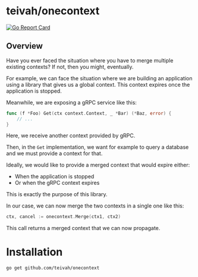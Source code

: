 # teivah/onecontext

[![Go Report Card](https://goreportcard.com/badge/github.com/teivah/bitvector)](https://goreportcard.com/report/github.com/teivah/onecontext)

## Overview

Have you ever faced the situation where you have to merge multiple existing contexts?
If not, then you might, eventually.

For example, we can face the situation where we are building an application using a library that gives us a global context.
This context expires once the application is stopped.

Meanwhile, we are exposing a gRPC service like this:

```go
func (f *Foo) Get(ctx context.Context, _ *Bar) (*Baz, error) {
	// ...
}
```

Here, we receive another context provided by gRPC. 

Then, in the `Get` implementation, we want for example to query a database and we must provide a context for that.

Ideally, we would like to provide a merged context that would expire either: 
- When the application is stopped 
- Or when the gRPC context expires

This is exactly the purpose of this library.

In our case, we can now merge the two contexts in a single one like this: 

```go
ctx, cancel := onecontext.Merge(ctx1, ctx2)
```

This call returns a merged context that we can now propagate.

# Installation

`go get github.com/teivah/onecontext`
